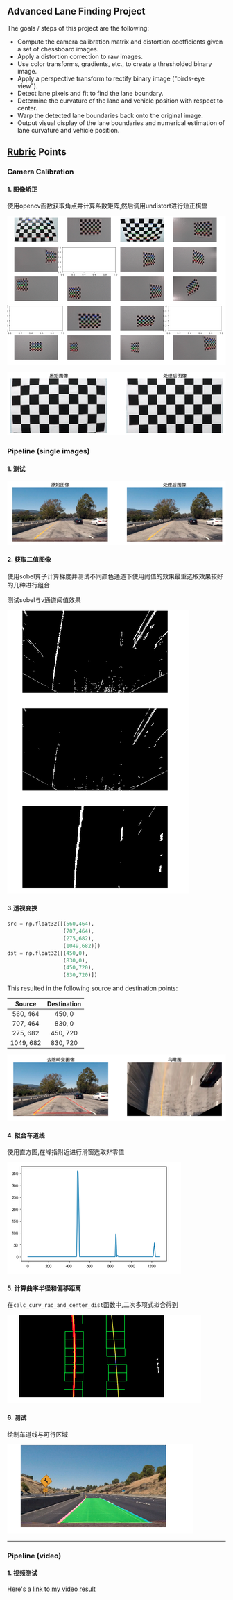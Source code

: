 ## **Advanced Lane Finding Project**

The goals / steps of this project are the following:

- Compute the camera calibration matrix and distortion coefficients given a set of chessboard images.
- Apply a distortion correction to raw images.
- Use color transforms, gradients, etc., to create a thresholded binary image.
- Apply a perspective transform to rectify binary image ("birds-eye view").
- Detect lane pixels and fit to find the lane boundary.
- Determine the curvature of the lane and vehicle position with respect to center.
- Warp the detected lane boundaries back onto the original image.
- Output visual display of the lane boundaries and numerical estimation of lane curvature and vehicle position.

## [Rubric](https://review.udacity.com/#!/rubrics/571/view) Points

### Camera Calibration

#### 1. 图像矫正

使用opencv函数获取角点并计算系数矩阵,然后调用undistort进行矫正棋盘

![角点](https://raw.githubusercontent.com/Aitical/CarND-Advanced-Lane-Lines/master/pic/%E6%89%BE%E5%88%B0%E8%A7%92%E7%82%B9.png)

![矫正](https://raw.githubusercontent.com/Aitical/CarND-Advanced-Lane-Lines/master/pic/%E7%9F%AB%E6%AD%A3%E4%BE%8B%E5%AD%90.png)

### Pipeline (single images)

#### 1. 测试

![测试矫正](https://raw.githubusercontent.com/Aitical/CarND-Advanced-Lane-Lines/master/pic/%E6%B5%8B%E8%AF%95.png)

#### 2. 获取二值图像

使用sobel算子计算梯度并测试不同颜色通道下使用阈值的效果最重选取效果较好的几种进行组合

测试sobel与v通道阈值效果

![sobel&v](https://raw.githubusercontent.com/Aitical/CarND-Advanced-Lane-Lines/master/pic/sobel%20%26%20v.png)

#### 3.透视变换



```python
src = np.float32([(560,464),
                  (707,464), 
                  (275,682), 
                  (1049,682)])
dst = np.float32([(450,0),
                  (830,0),
                  (450,720),
                  (830,720)])
```

This resulted in the following source and destination points:

|  Source   | Destination |
| :-------: | :---------: |
| 560, 464  |   450, 0    |
| 707, 464  |   830, 0    |
| 275, 682  |  450, 720   |
| 1049, 682 |  830, 720   |

![透视变换](https://raw.githubusercontent.com/Aitical/CarND-Advanced-Lane-Lines/master/pic/%E8%A7%86%E8%A7%92%E5%8F%98%E6%8D%A2.png)

#### 4. 拟合车道线

使用直方图,在峰指附近进行滑窗选取非零值

![直方图](https://raw.githubusercontent.com/Aitical/CarND-Advanced-Lane-Lines/master/pic/%E7%9B%B4%E6%96%B9%E5%9B%BE.png)

#### 5. 计算曲率半径和偏移距离

在`calc_curv_rad_and_center_dist`函数中,二次多项式拟合得到

![滑窗拟合](https://raw.githubusercontent.com/Aitical/CarND-Advanced-Lane-Lines/master/pic/%E6%BB%91%E7%AA%97%E6%8B%9F%E5%90%88.png)

#### 6. 测试

绘制车道线与可行区域

![车道线](https://raw.githubusercontent.com/Aitical/CarND-Advanced-Lane-Lines/master/pic/%E8%BD%A6%E9%81%93%E7%BA%BF%E7%BB%98%E5%88%B6.png)

------

### Pipeline (video)

#### 1. 视频测试

Here's a [link to my video result](https://raw.githubusercontent.com/Aitical/CarND-Advanced-Lane-Lines/master/project_video_output.mp4)
